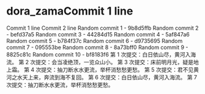 # dora_zamaCommit 1 line
Commit 1 line
Commit 2 line
Random commit 1 - 9b8d5ffb
Random commit 2 - befd37a5
Random commit 3 - 44284d15
Random commit 4 - 5af847a6
Random commit 5 - b784f37c
Random commit 6 - d9735695
Random commit 7 - 095553be
Random commit 8 - 8a73bff0
Random commit 9 - 8825c81c
Random commit 10 - bf8183f6
第 1 次提交：白日依山尽，黄河入海流。
第 2 次提交：会当凌绝顶，一览众山小。
第 3 次提交：床前明月光，疑是地上霜。
第 4 次提交：抽刀断水水更流，举杯消愁愁更愁。
第 5 次提交：君不见黄河之水天上来，奔流到海不复回。
第 6 次提交：白日依山尽，黄河入海流。
第 7 次提交：抽刀断水水更流，举杯消愁愁更愁。
